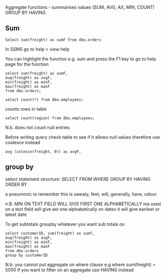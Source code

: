 Aggregate functions - summarises values (SUM, AVG, AX, MIN, COUNT)
GROUP BY
HAVING

Sum
----

```
Select sum(freight) as sumF from dbo.orders
```

In SSMS go to help > view help

You can highlight the function e.g. sum and press the F1 key to go to help page for the function

```
select sum(freight) as sumF,
avg(freight) as avgF,
min(freight) as minF,
mas(freight) as masF
from dbo.orders;
```

```
select count(*) from dbo.employees;
```

counts rows in table

```
select count(region) from dbo.employees;
```
N.b. does not count null entries

Before writing query check table to see if it allows null values therefore use coalesce instead

```
avg (colesce(freight, 0)) as avgF,
```

group by
--------

select statement structure:
SELECT 
FROM 
WHERE 
GROUP BY 
HAVING 
ORDER BY

a pneumonic to remember this is sweaty, feet, will, generally, have, odour.

n.B. MIN ON TEXT FIELD WILL GIVE FIRST ONE ALPHABETICALLY
ma used on a text field will give ast one alphabetically
on dates it will give earliest or latest date

To get subtotals groupby whatever you want sub totals on

```
select customerID, sum(freight) as sumf,
avg(freight) as avgF,
min(freight) as minF,
max(freight) as maxF
from dbo.orders
group by customerID
```

N.b. you cannot put aggregate on where clause e.g where sum(freight) > 5000
If you want to filter on an aggregate use HAVING instead
